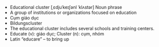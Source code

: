 - Educational cluster	[ˌɛdjuˈkeɪʃənl ˈklʌstər]	Noun phrase  
- A group of institutions or organizations focused on education  
- Cụm giáo dục  
- Bildungscluster  
- The educational cluster includes several schools and training centers.  
- Educate (v): giáo dục; Cluster (n): cụm, nhóm  
- Latin “educare” – to bring up